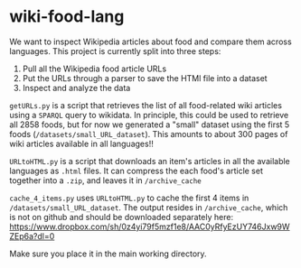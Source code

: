 # wiki-food-lang

We want to inspect Wikipedia articles about food and compare them across languages. This project is currently split into three steps:
1. Pull all the Wikipedia food article URLs 
2. Put the URLs through a parser to save the HTMl file into a dataset
3. Inspect and analyze the data


`getURLs.py` is a script that retrieves the list of all food-related wiki articles using a `SPARQL` query to wikidata. In principle, this could be used to retrieve all 2858 foods, but for now we generated a "small" dataset using the first 5 foods (`/datasets/small_URL_dataset`). This amounts to about 300 pages of wiki articles available in all languages!!


`URLtoHTML.py` is a script that downloads an item's articles in all the available languages as `.html` files. It can compress the each food's article set together into a `.zip`, and leaves it in `/archive_cache`


`cache_4_items.py` uses `URLtoHTML.py` to cache the first 4 items in `/datasets/small_URL_dataset`. The output resides in `/archive_cache`, which is not on github and should be downloaded separately here: https://www.dropbox.com/sh/0z4yi79f5mzf1e8/AAC0yRfyEzUY746Jxw9WZEp6a?dl=0

Make sure you place it in the main working directory.